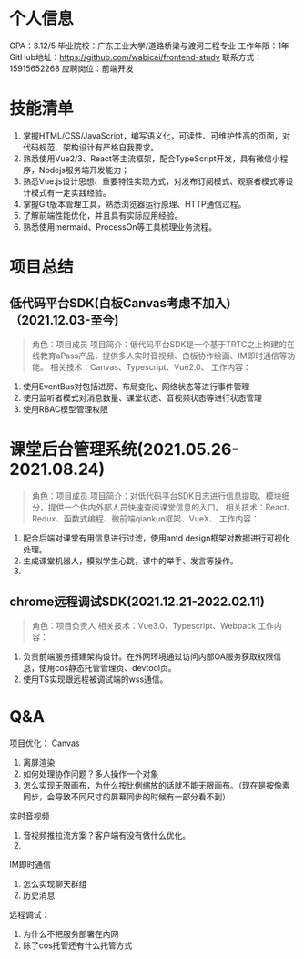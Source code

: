 # 个人信息
GPA：3.12/5
毕业院校：广东工业大学/道路桥梁与渡河工程专业
工作年限：1年
GitHub地址：https://github.com/wabicai/frontend-study
联系方式：15915652268
应聘岗位：前端开发

# 技能清单
1. 掌握HTML/CSS/JavaScript，编写语义化，可读性、可维护性高的页面，对代码规范、架构设计有严格自我要求。
2. 熟悉使用Vue2/3、React等主流框架，配合TypeScript开发，具有微信小程序，Nodejs服务端开发能力；
3. 熟悉Vue.js设计思想、重要特性实现方式，对发布订阅模式、观察者模式等设计模式有一定实践经验。
4. 掌握Git版本管理工具，熟悉浏览器运行原理、HTTP通信过程。
5. 了解前端性能优化，并且具有实际应用经验。
6. 熟悉使用mermaid、ProcessOn等工具梳理业务流程。
# 项目总结

## 低代码平台SDK(白板Canvas考虑不加入)（2021.12.03-至今)
> 角色：项目成员
项目简介：低代码平台SDK是一个基于TRTC之上构建的在线教育aPass产品，提供多人实时音视频、白板协作绘画、IM即时通信等功能。
相关技术：Canvas、Typescript、Vue2.0、
工作内容：
1. 使用EventBus对包括进房、布局变化、网络状态等进行事件管理
2. 使用监听者模式对消息数量、课堂状态、音视频状态等进行状态管理
3. 使用RBAC模型管理权限

# 课堂后台管理系统(2021.05.26-2021.08.24)
> 角色：项目成员
项目简介：对低代码平台SDK日志进行信息提取、模块细分，提供一个供内外部人员快速查阅课堂信息的入口。
相关技术：React、Redux、函数式编程、微前端qiankun框架、VueX、
工作内容：
1. 配合后端对课堂有用信息进行过滤，使用antd design框架对数据进行可视化处理。
2. 生成课堂机器人，模拟学生心跳，课中的举手、发言等操作。
3. 

## chrome远程调试SDK(2021.12.21-2022.02.11)
> 角色：项目负责人
相关技术：Vue3.0、Typescript、Webpack
工作内容：
1. 负责前端服务搭建架构设计。在外网环境通过访问内部OA服务获取权限信息，使用cos静态托管管理页、devtool页。
2. 使用TS实现跟远程被调试端的wss通信。

# Q&A
项目优化：
Canvas
1. 离屏渲染
2. 如何处理协作问题？多人操作一个对象
3. 怎么实现无限画布，为什么按比例缩放的话就不能无限画布。（现在是按像素同步，会导致不同尺寸的屏幕同步的时候有一部分看不到）

实时音视频
1. 音视频推拉流方案？客户端有没有做什么优化。
2. 

IM即时通信
1. 怎么实现聊天群组
2. 历史消息

远程调试：
1. 为什么不把服务部署在内网
2. 除了cos托管还有什么托管方式


